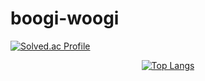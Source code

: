# boogi-woogi
[![Solved.ac Profile](http://mazassumnida.wtf/api/v2/generate_badge?boj=fantasy7772)](https://solved.ac/fantasy7772/)
<div align="center">


[![Top Langs](https://github-readme-stats.vercel.app/api/top-langs/?username=boogi-woogi&langs_count=10&layout=compact&theme=white)](https://github.com/boogi-woogi)
</div>

